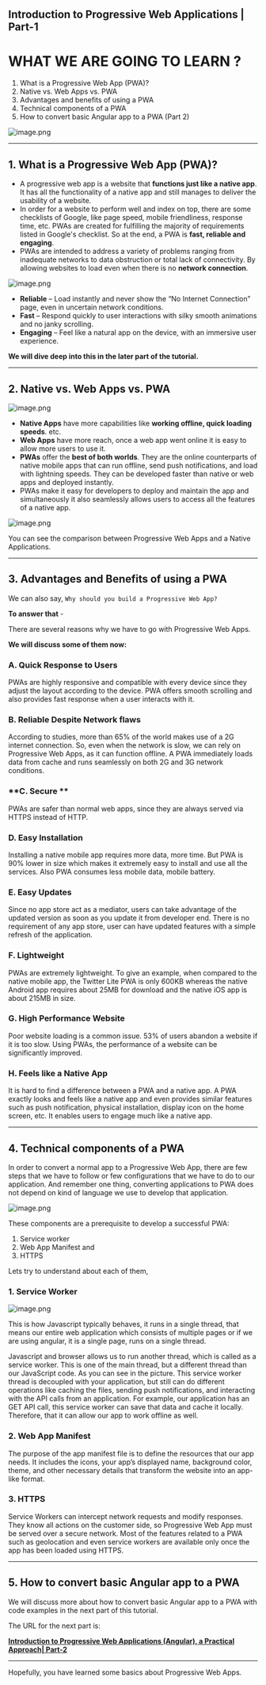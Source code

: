## Introduction to Progressive Web Applications | Part-1

# WHAT WE ARE GOING TO LEARN ?

1.  What is a Progressive Web App (PWA)?
2. Native vs. Web Apps vs. PWA
3. Advantages and benefits of using a PWA
4. Technical components of a PWA
5. How to convert basic Angular app to a PWA (Part 2)


![image.png](https://cdn.hashnode.com/res/hashnode/image/upload/v1611575135286/MJlJu3i6H.png)

--------------------------------------------------------------------------

## 1.  What is a Progressive Web App (PWA)?

-  A progressive web app is a website that **functions just like a native app**. It has all the functionality of a native app and still manages to deliver the usability of a website. 
- In order for a website to perform well and index on top, there are some checklists of Google, like page speed, mobile friendliness, response time, etc. PWAs are created for fulfilling the majority of requirements listed in Google's checklist. So at the end, a PWA is **fast, reliable and engaging**.
- PWAs are intended to address a variety of problems ranging from inadequate networks to data obstruction or total lack of connectivity. By allowing websites to load even when there is no **network connection**.


![image.png](https://cdn.hashnode.com/res/hashnode/image/upload/v1611575357003/lpBXm5cNm.png)

- **Reliable** – Load instantly and never show the “No Internet Connection” page, even in uncertain network conditions.
- **Fast** – Respond quickly to user interactions with silky smooth animations and no janky scrolling.
- **Engaging** – Feel like a natural app on the device, with an immersive user experience.

**We will dive deep into this in the later part of the tutorial.**

--------------------------------------------------------------------------

## 2. Native vs. Web Apps vs. PWA

![image.png](https://cdn.hashnode.com/res/hashnode/image/upload/v1611575881918/e-KSrqVd5.png)

- **Native Apps** have more capabilities like **working offline, quick loading speeds**. etc.
- **Web Apps** have more reach, once a web app went online it is easy to allow more users to use it.
- **PWAs** offer the **best of both worlds**. They are the online counterparts of native mobile apps that can run offline, send push notifications, and load with lightning speeds. They can be developed faster than native or web apps and deployed instantly.
- PWAs make it easy for developers to deploy and maintain the app and simultaneously it also seamlessly allows users to access all the features of a native app.


![image.png](https://cdn.hashnode.com/res/hashnode/image/upload/v1611575940695/CxMPQvTSM.png)


You can see the comparison between Progressive Web Apps and a Native Applications.

--------------------------------------------------------------------------

## 3. Advantages and Benefits of using a PWA

We can also say, `Why should you build a Progressive Web App?`

**To answer that** - 


> 
There are several reasons why we have to go with Progressive Web Apps. 

**We will discuss some of them now:**

### **A. Quick Response to Users** 

PWAs are highly responsive and compatible with every device since they adjust the layout according to the device.  PWA offers smooth scrolling and also provides fast response when a user interacts with it.

### **B. Reliable Despite Network flaws**

According to studies, more than 65% of the world makes use of a 2G internet connection. So, even when the network is slow, we can rely on Progressive Web Apps, as it can function offline.  A PWA immediately loads data from cache and runs seamlessly on both 2G and 3G network conditions.

### **C. Secure **

PWAs are safer than normal web apps, since they are always served via HTTPS instead of HTTP. 

### **D. Easy Installation**

Installing a native mobile app requires more data, more time. But PWA is 90% lower in size which makes it extremely easy to install and use all the services. Also PWA consumes less mobile data, mobile battery.


### **E. Easy Updates**

Since no app store act as a mediator, users can take advantage of the updated version as soon as you update it from developer end. There is no requirement of any app store, user can have updated features with a simple refresh of the application.


### **F. Lightweight**

PWAs are extremely lightweight. To give an example, when compared to the native mobile app, the Twitter Lite PWA is only 600KB whereas the native Android app requires about 25MB for download and the native iOS app is about 215MB in size.


### **G. High Performance Website**

Poor website loading is a common issue.  53% of users abandon a website if it is too slow. Using PWAs, the performance of a website can be significantly improved.

### **H. Feels like a Native App**

It is hard to find a difference between a PWA and a native app. A PWA exactly looks and feels like a native app and even provides similar features such as push notification, physical installation, display icon on the home screen, etc. It enables users to engage much like a native app. 


--------------------------------------------------------------------------


## 4. Technical components of a PWA

In order to convert a normal app to a Progressive Web App, there are few steps that we have to follow or few configurations that we have to do to our application. And remember one thing, converting applications to PWA does not depend on kind of language we use to develop that application. 


![image.png](https://cdn.hashnode.com/res/hashnode/image/upload/v1611576997207/elQd6gRi2.png)

These components are a prerequisite to develop a successful PWA:
1. Service worker
2. Web App Manifest and 
3. HTTPS

Lets try to understand about each of them,

### 1. Service Worker


![image.png](https://cdn.hashnode.com/res/hashnode/image/upload/v1611577123567/c6Ir3wTIA.png)

This is how Javascript typically behaves, it runs in a single thread, that means our entire web application which consists of multiple pages or if we are using angular, it is a single page, runs on a single thread.

Javascript and browser allows us to run another thread, which is called as a service worker. This is one of the main thread, but a different thread than our JavaScript code. As you can see in the picture. This service worker thread is decoupled with your application, but still can do different operations like caching the files, sending push notifications, and interacting with the API calls from an application. For example, our application has an GET API call, this service worker can save that data and cache it locally. Therefore, that it can allow our app to work offline as well.


### 2. Web App Manifest

The purpose of the app manifest file is to define the resources that our app needs. It includes the icons, your app’s displayed name, background color, theme, and other necessary details that transform the website into an app-like format. 

### 3. HTTPS

Service Workers can intercept network requests and modify responses. They know all actions on the customer side, so Progressive Web App must be served over a secure network. Most of the features related to a PWA such as geolocation and even service workers are available only once the app has been loaded using HTTPS.


--------------------------------------------------------------------------

## 5. How to convert basic Angular app to a PWA

We will discuss more about how to convert basic Angular app to a PWA with code examples in the next part of this tutorial.

The URL for the next part is: 

 
> 
[**Introduction to Progressive Web Applications (Angular), a Practical Approach| Part-2**](https://charandev.com/introduction-to-progressive-web-applications-angular-a-practical-approachor-part-2) 


--------------------------------------------------------------------------

Hopefully, you have learned some basics about Progressive Web Apps.